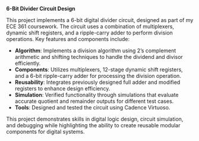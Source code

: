  **6-Bit Divider Circuit Design**

This project implements a 6-bit digital divider circuit, designed as part of my ECE 361 coursework. The circuit uses a combination of multiplexers, dynamic shift registers, and a ripple-carry adder to perform division operations. Key features and components include:

- **Algorithm**: Implements a division algorithm using 2’s complement arithmetic and shifting techniques to handle the dividend and divisor efficiently.  
- **Components**: Utilizes multiplexers, 12-stage dynamic shift registers, and a 6-bit ripple-carry adder for processing the division operation.  
- **Reusability**: Integrates previously designed full adder and modified registers to enhance design efficiency.  
- **Simulation**: Verified functionality through simulations that evaluate accurate quotient and remainder outputs for different test cases.  
- **Tools**: Designed and tested the circuit using Cadence Virtuoso.

This project demonstrates skills in digital logic design, circuit simulation, and debugging while highlighting the ability to create reusable modular components for digital systems.
